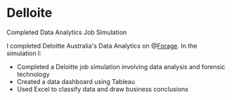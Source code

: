 # Delloite
Completed Data Analytics Job Simulation

I completed Deloitte Australia's Data Analytics on @[Forage](urn:li:organization:68514998). In the simulation I:
 * Completed a Deloitte job simulation involving data analysis and forensic technology
 * Created a data dashboard using Tableau 
 * Used Excel to classify data and draw business conclusions
